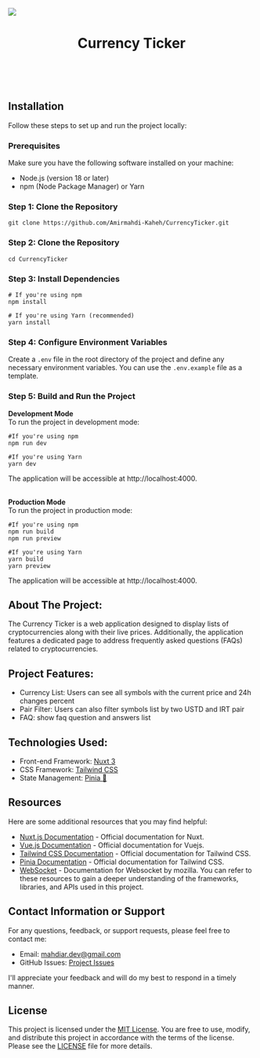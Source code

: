 <img src="https://github.com/Amirmahdi-Kaheh/CurrencyTicker/blob/main/assets/project-preview.jpg?raw=true"></img>

<h1 align="center">Currency Ticker</h1>

<br>
<br>
<br>

## Installation

Follow these steps to set up and run the project locally:

### Prerequisites

Make sure you have the following software installed on your machine:

- Node.js (version 18 or later)
- npm (Node Package Manager) or Yarn

### Step 1: Clone the Repository

```shell
git clone https://github.com/Amirmahdi-Kaheh/CurrencyTicker.git
```

### Step 2: Clone the Repository

```shell
cd CurrencyTicker
```

### Step 3: Install Dependencies

```shell
# If you're using npm
npm install

# If you're using Yarn (recommended)
yarn install
```

### Step 4: Configure Environment Variables

Create a `.env` file in the root directory of the project and define any necessary environment variables. You can use the `.env.example` file as a template.

### Step 5: Build and Run the Project

**Development Mode**
<br>
To run the project in development mode:



```shell
#If you're using npm
npm run dev

#If you're using Yarn
yarn dev
```
The application will be accessible at http://localhost:4000.
<br>
<br>


**Production Mode**
<br>
To run the project in production mode:

```shell
#If you're using npm
npm run build
npm run preview

#If you're using Yarn
yarn build
yarn preview
```

The application will be accessible at http://localhost:4000.


## About The Project:

<p>The Currency Ticker is a web application designed to display lists of cryptocurrencies along with their live prices. Additionally, the application features a dedicated page to address frequently asked questions (FAQs) related to cryptocurrencies.


## Project Features:

- Currency List: Users can see all symbols with the current price and 24h changes percent
- Pair Filter: Users can also filter symbols list by two USTD and IRT pair
- FAQ: show faq question and answers list

## Technologies Used:
- Front-end Framework: <a href="https://github.com/nuxt/nuxt">Nuxt 3</a>
- CSS Framework: <a href="https://github.com/tailwindlabs/tailwindcss">Tailwind CSS</a>
- State Management: <a href="https://github.com/vuejs/pinia">Pinia 🍍</a>


## Resources

Here are some additional resources that you may find helpful:

- [Nuxt.js Documentation](https://nuxt.com/) - Official documentation for Nuxt.
- [Vue.js Documentation](https://vuejs.org/) - Official documentation for Vuejs.
- [Tailwind CSS Documentation](https://tailwindcss.com/docs) - Official documentation for Tailwind CSS.
- [Pinia Documentation](https://pinia.vuejs.org/) - Official documentation for Tailwind CSS.
- [WebSocket](https://developer.mozilla.org/en-US/docs/Web/API/WebSocket) - Documentation for Websocket by mozilla.
You can refer to these resources to gain a deeper understanding of the frameworks, libraries, and APIs used in this project.


## Contact Information or Support

For any questions, feedback, or support requests, please feel free to contact me:

- Email: [mahdiar.dev@gmail.com](mailto:mahdiar.dev@gmail.com)
- GitHub Issues: [Project Issues](https://github.com/Amirmahdi-Kaheh/CurrencyTicker/issues)

I'll appreciate your feedback and will do my best to respond in a timely manner.

## License

This project is licensed under the [MIT License](LICENSE). You are free to use, modify, and distribute this project in accordance with the terms of the license. Please see the [LICENSE](LICENSE) file for more details.
